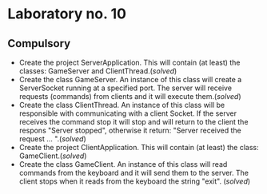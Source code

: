 # Laboratory no. 10

## Compulsory 

- Create the project ServerApplication. This will contain (at least) the classes: GameServer and ClientThread.(*solved*)
- Create the class GameServer. An instance of this class will create a ServerSocket running at a specified port. The server will receive requests (commands) from clients and it will execute them.(*solved*)
- Create the class ClientThread. An instance of this class will be responsible with communicating with a client Socket. If the server receives the command stop it will stop and will return to the client the respons "Server stopped", otherwise it return: "Server received the request ... ".(*solved*)
- Create the project ClientApplication. This will contain (at least) the class: GameClient.(*solved*)
- Create the class GameClient. An instance of this class will read commands from the keyboard and it will send them to the server. The client stops when it reads from the keyboard the string "exit". (*solved*)